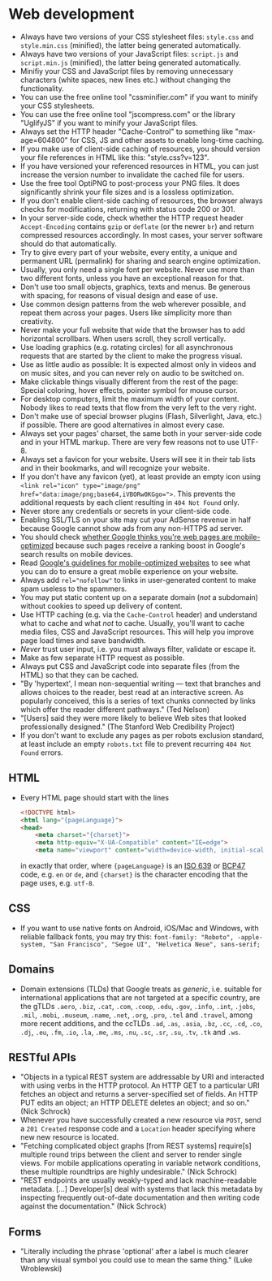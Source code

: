 # Web development

 * Always have two versions of your CSS stylesheet files: `style.css` and `style.min.css` (minified), the latter being generated automatically.
 * Always have two versions of your JavaScript files: `script.js` and `script.min.js` (minified), the latter being generated automatically.
 * Minifiy your CSS and JavaScript files by removing unnecessary characters (white spaces, new lines etc.) without changing the functionality.
 * You can use the free online tool "cssminifier.com" if you want to minify your CSS stylesheets.
 * You can use the free online tool "jscompress.com" or the library "UglifyJS" if you want to minify your JavaScript files.
 * Always set the HTTP header "Cache-Control" to something like "max-age=604800" for CSS, JS and other assets to enable long-time caching.
 * If you make use of client-side caching of resources, you should version your file references in HTML like this: "style.css?v=123".
 * If you have versioned your referenced resources in HTML, you can just increase the version number to invalidate the cached file for users.
 * Use the free tool OptiPNG to post-process your PNG files. It does significantly shrink your file sizes and is a lossless optimization.
 * If you don't enable client-side caching of resources, the browser always checks for modifications, returning with status code 200 or 301.
 * In your server-side code, check whether the HTTP request header `Accept-Encoding` contains `gzip` or `deflate` (or the newer `br`) and return compressed resources accordingly. In most cases, your server software should do that automatically.
 * Try to give every part of your website, every entity, a unique and permanent URL (permalink) for sharing and search engine optimization.
 * Usually, you only need a single font per website. Never use more than two different fonts, unless you have an exceptional reason for that.
 * Don't use too small objects, graphics, texts and menus. Be generous with spacing, for reasons of visual design and ease of use.
 * Use common design patterns from the web wherever possible, and repeat them across your pages. Users like simplicity more than creativity.
 * Never make your full website that wide that the browser has to add horizontal scrollbars. When users scroll, they scroll vertically.
 * Use loading graphics (e.g. rotating circles) for all asynchronous requests that are started by the client to make the progress visual.
 * Use as little audio as possible: It is expected almost only in videos and on music sites, and you can never rely on audio to be switched on.
 * Make clickable things visually different from the rest of the page: Special coloring, hover effects, pointer symbol for mouse cursor.
 * For desktop computers, limit the maximum width of your content. Nobody likes to read texts that flow from the very left to the very right.
 * Don't make use of special browser plugins (Flash, Silverlight, Java, etc.) if possible. There are good alternatives in almost every case.
 * Always set your pages' charset, the same both in your server-side code and in your HTML markup. There are very few reasons not to use UTF-8.
 * Always set a favicon for your website. Users will see it in their tab lists and in their bookmarks, and will recognize your website.
 * If you don't have any favicon (yet), at least provide an empty icon using `<link rel="icon" type="image/png" href="data:image/png;base64,iVBORw0KGgo=">`. This prevents the additional requests by each client resulting in `404 Not Found` only.
 * Never store any credentials or secrets in your client-side code.
 * Enabling SSL/TLS on your site may cut your AdSense revenue in half because Google cannot show ads from any non-HTTPS ad server.
 * You should check [whether Google thinks you're web pages are mobile-optimized](https://www.google.com/webmasters/tools/mobile-friendly/) because such pages receive a ranking boost in Google's search results on mobile devices.
 * Read [Google's guidelines for mobile-optimized websites](https://developers.google.com/webmasters/mobile-sites/mobile-seo/) to see what you can do to ensure a great mobile experience on your website.
 * Always add `rel="nofollow"` to links in user-generated content to make spam useless to the spammers.
 * You may put static content up on a separate domain (*not* a subdomain) without cookies to speed up delivery of content.
 * Use HTTP caching (e.g. via the `Cache-Control` header) and understand what to cache and what *not* to cache. Usually, you'll want to cache media files, CSS and JavaScript resources. This will help you improve page load times and save bandwidth.
 * *Never* trust user input, i.e. you must always filter, validate or escape it.
 * Make as few separate HTTP request as possible.
 * Always put CSS and JavaScript code into separate files (from the HTML) so that they can be cached.
 * "By 'hypertext', I mean non-sequential writing — text that branches and allows choices to the reader, best read at an interactive screen. As popularly conceived, this is a series of text chunks connected by links which offer the reader different pathways." (Ted Nelson)
 * "[Users] said they were more likely to believe Web sites that looked professionally designed." (The Stanford Web Credibility Project)
 * If you don't want to exclude any pages as per robots exclusion standard, at least include an empty `robots.txt` file to prevent recurring `404 Not Found` errors.

## HTML

 * Every HTML page should start with the lines

   ```html
   <!DOCTYPE html>
   <html lang="{pageLanguage}">
   <head>
       <meta charset="{charset}">
       <meta http-equiv="X-UA-Compatible" content="IE=edge">
       <meta name="viewport" content="width=device-width, initial-scale=1">
   ```

   in exactly that order, where `{pageLanguage}` is an [ISO 639](https://de.wikipedia.org/wiki/ISO_639) or [BCP47](http://www.ietf.org/rfc/bcp/bcp47.txt) code, e.g. `en` or `de`, and `{charset}` is the character encoding that the page uses, e.g. `utf-8`.

## CSS

 * If you want to use native fonts on Android, iOS/Mac and Windows, with reliable fallback fonts, you may try this: `font-family: "Roboto", -apple-system, "San Francisco", "Segoe UI", "Helvetica Neue", sans-serif;`

## Domains

 * Domain extensions (TLDs) that Google treats as *generic*, i.e. suitable for international applications that are not targeted at a specific country, are the gTLDs `.aero`, `.biz`, `.cat`, `.com`, `.coop`, `.edu`, `.gov`, `.info`, `.int`, `.jobs`, `.mil`, `.mobi`, `.museum`, `.name`, `.net`, `.org`, `.pro`, `.tel` and `.travel`, among more recent additions, and the ccTLDs `.ad`, `.as`, `.asia`, `.bz`, `.cc`, `.cd`, `.co`, `.dj`, `.eu`, `.fm`, `.io`, `.la`, `.me`, `.ms`, `.nu`, `.sc`, `.sr`, `.su`, `.tv`, `.tk` and `.ws`.

## RESTful APIs

 * "Objects in a typical REST system are addressable by URI and interacted with using verbs in the HTTP protocol. An HTTP GET to a particular URI fetches an object and returns a server-specified set of fields. An HTTP PUT edits an object; an HTTP DELETE deletes an object; and so on." (Nick Schrock)
 * Whenever you have successfully created a new resource via `POST`, send a `201 Created` response code and a `Location` header specifying where new new resource is located.
 * "Fetching complicated object graphs [from REST systems] require[s] multiple round trips between the client and server to render single views. For mobile applications operating in variable network conditions, these multiple roundtrips are highly undesirable." (Nick Schrock)
 * "REST endpoints are usually weakly-typed and lack machine-readable metadata. [...] Developer[s] deal with systems that lack this metadata by inspecting frequently out-of-date documentation and then writing code against the documentation." (Nick Schrock)

## Forms

 * "Literally including the phrase 'optional' after a label is much clearer than any visual symbol you could use to mean the same thing." (Luke Wroblewski)
